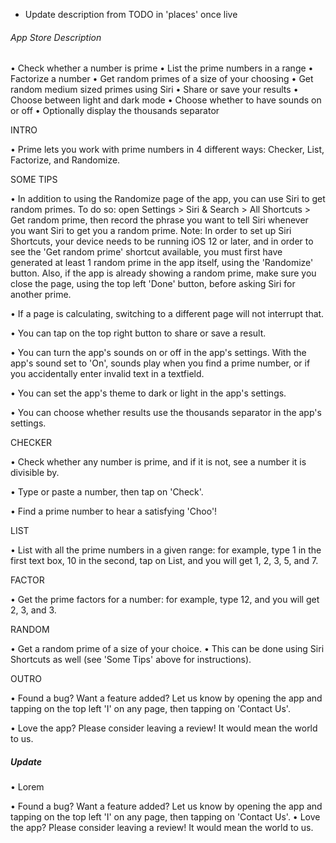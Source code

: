 - Update description from TODO in 'places' once live

###### App Store Description

• Check whether a number is prime
• List the prime numbers in a range
• Factorize a number
• Get random primes of a size of your choosing
• Get random medium sized primes using Siri
• Share or save your results
• Choose between light and dark mode
• Choose whether to have sounds on or off
• Optionally display the thousands separator


INTRO

• Prime lets you work with prime numbers in 4 different ways: Checker, List, Factorize, and Randomize.


SOME TIPS

 • In addition to using the Randomize page of the app, you can use Siri to get random primes. To do so: open Settings > Siri & Search > All Shortcuts > Get random prime, then record the phrase you want to tell Siri whenever you want Siri to get you a random prime.
Note: In order to set up Siri Shortcuts, your device needs to be running iOS 12 or later, and in order to see the 'Get random prime' shortcut available, you must first have generated at least 1 random prime in the app itself, using the 'Randomize' button. Also, if the app is already showing a random prime, make sure you close the page, using the top left 'Done' button, before asking Siri for another prime.

• If a page is calculating, switching to a different page will not interrupt that.

• You can tap on the top right button to share or save a result.

• You can turn the app's sounds on or off in the app's settings. With the app's sound set to 'On', sounds play when you find a prime number, or if you accidentally enter invalid text in a textfield.

• You can set the app's theme to dark or light in the app's settings.

• You can choose whether results use the thousands separator in the app's settings.


CHECKER

• Check whether any number is prime, and if it is not, see a number it is divisible by.

• Type or paste a number, then tap on 'Check'.

• Find a prime number to hear a satisfying 'Choo'!


LIST

• List with all the prime numbers in a given range: for example, type 1 in the first text box, 10 in the second, tap on List, and you will get 1, 2, 3, 5, and 7.


FACTOR

• Get the prime factors for a number: for example, type 12, and you will get 2, 3, and 3.


RANDOM

• Get a random prime of a size of your choice.
• This can be done using Siri Shortcuts as well (see 'Some Tips' above for instructions).


OUTRO

• Found a bug? Want a feature added? Let us know by opening the app and tapping on the top left 'I' on any page, then tapping on 'Contact Us'.

• Love the app? Please consider leaving a review! It would mean the world to us.


##### Update

• Lorem

• Found a bug? Want a feature added? Let us know by opening the app and tapping on the top left 'I' on any page, then tapping on 'Contact Us'.
• Love the app? Please consider leaving a review! It would mean the world to us.